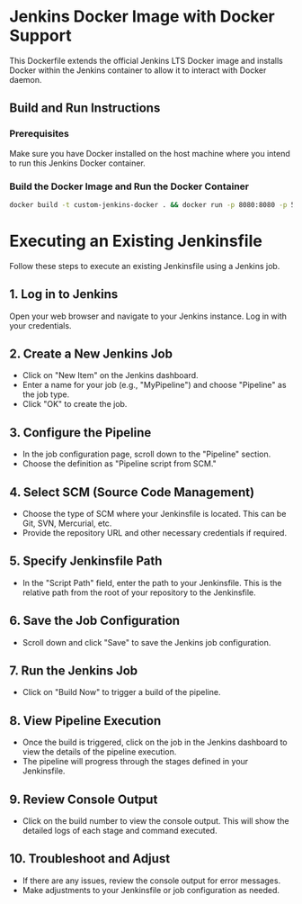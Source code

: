 # Jenkins Docker Image with Docker Support

This Dockerfile extends the official Jenkins LTS Docker image and installs Docker within the Jenkins container to allow it to interact with Docker daemon.

## Build and Run Instructions

### Prerequisites

Make sure you have Docker installed on the host machine where you intend to run this Jenkins Docker container.

### Build the Docker Image and Run the Docker Container

```bash
docker build -t custom-jenkins-docker . && docker run -p 8080:8080 -p 50000:50000 -v jenkins_home:/var/jenkins_home -v /var/run/docker.sock:/var/run/docker.sock custom-jenkins-docker

```

# Executing an Existing Jenkinsfile

Follow these steps to execute an existing Jenkinsfile using a Jenkins job.

## 1. Log in to Jenkins

Open your web browser and navigate to your Jenkins instance. Log in with your credentials.

## 2. Create a New Jenkins Job

- Click on "New Item" on the Jenkins dashboard.
- Enter a name for your job (e.g., "MyPipeline") and choose "Pipeline" as the job type.
- Click "OK" to create the job.

## 3. Configure the Pipeline

- In the job configuration page, scroll down to the "Pipeline" section.
- Choose the definition as "Pipeline script from SCM."

## 4. Select SCM (Source Code Management)

- Choose the type of SCM where your Jenkinsfile is located. This can be Git, SVN, Mercurial, etc.
- Provide the repository URL and other necessary credentials if required.

## 5. Specify Jenkinsfile Path

- In the "Script Path" field, enter the path to your Jenkinsfile. This is the relative path from the root of your repository to the Jenkinsfile.

## 6. Save the Job Configuration

- Scroll down and click "Save" to save the Jenkins job configuration.

## 7. Run the Jenkins Job

- Click on "Build Now" to trigger a build of the pipeline.

## 8. View Pipeline Execution

- Once the build is triggered, click on the job in the Jenkins dashboard to view the details of the pipeline execution.
- The pipeline will progress through the stages defined in your Jenkinsfile.

## 9. Review Console Output

- Click on the build number to view the console output. This will show the detailed logs of each stage and command executed.

## 10. Troubleshoot and Adjust

- If there are any issues, review the console output for error messages.
- Make adjustments to your Jenkinsfile or job configuration as needed.
